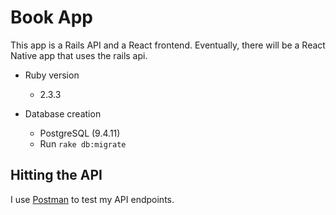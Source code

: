 # Book App

This app is a Rails API and a React frontend. Eventually, there will be a React Native app that uses the rails api.

* Ruby version
	* 2.3.3

* Database creation
	* PostgreSQL (9.4.11)
	* Run `rake db:migrate`

## Hitting the API

I use <a href="https://www.getpostman.com/" target="_blank">Postman</a> to test my API endpoints.